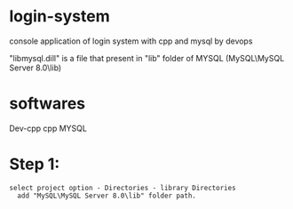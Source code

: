 # login-system
console application of login system with cpp and mysql by devops

"libmysql.dill" is a file that present in "lib" folder of MYSQL (MySQL\MySQL Server 8.0\lib)

# softwares
Dev-cpp cpp MYSQL 

# Step 1:
    select project option - Directories - library Directories
      add "MySQL\MySQL Server 8.0\lib" folder path.
